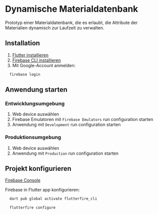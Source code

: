# Dynamische Materialdatenbank

Prototyp einer Materialdatenbank, die es erlaubt, die Attribute der Materialien dynamisch zur Laufzeit zu verwalten.

## Installation

1. [Flutter installieren](https://docs.flutter.dev/get-started/install)
2. [Firebase CLI installieren](https://firebase.google.com/docs/cli#setup_update_cli)
3. Mit Google-Account anmelden:

```bash
  firebase login
```

## Anwendung starten

### Entwicklungsumgebung

1. Web device auswählen
2. Firebase Emulatoren mit `Firebase Emulators` run configuration starten
3. Anwendung mit `Development` run configuration starten

### Produktionsumgebung

1. Web device auswählen
2. Anwendung mit `Production` run configuration starten

## Projekt konfigurieren

[Firebase Console](https://console.firebase.google.com/project/dynamische-materialdatenbank/overview)

Firebase in Flutter app konfigurieren:

```bash
  dart pub global activate flutterfire_cli
```

```bash
  flutterfire configure
```
